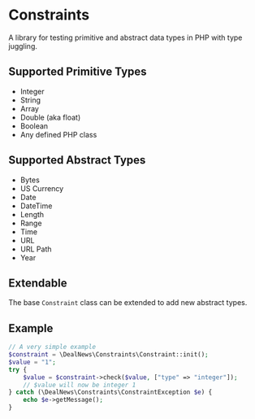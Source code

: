 # Constraints

A library for testing primitive and abstract data types in PHP with type juggling.

## Supported Primitive Types

* Integer
* String
* Array
* Double (aka float)
* Boolean
* Any defined PHP class

## Supported Abstract Types

* Bytes
* US Currency
* Date
* DateTime
* Length
* Range
* Time
* URL
* URL Path
* Year

## Extendable

The base `Constraint` class can be extended to add new abstract types.

## Example

```php
// A very simple example
$constraint = \DealNews\Constraints\Constraint::init();
$value = "1";
try {
    $value = $constraint->check($value, ["type" => "integer"]);
    // $value will now be integer 1
} catch (\DealNews\Constraints\ConstraintException $e) {
    echo $e->getMessage();
}
```
